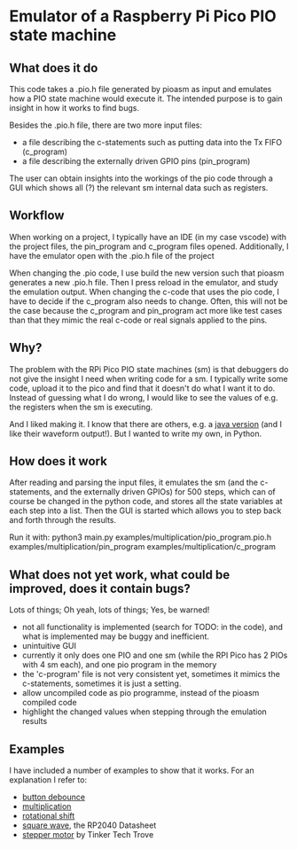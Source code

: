 # Emulator of a Raspberry Pi Pico PIO state machine

## What does it do
This code takes a .pio.h file generated by pioasm as input and emulates how a PIO state machine would execute it. The intended purpose is to gain insight in how it works to find bugs. 

Besides the .pio.h file, there are two more input files:
* a file describing the c-statements such as putting data into the Tx FIFO (c_program)
* a file describing the externally driven GPIO pins (pin_program)

The user can obtain insights into the workings of the pio code through a GUI which shows all (?) the relevant sm internal data such as registers.

## Workflow
When working on a project, I typically have an IDE (in my case vscode) with the project files, the pin_program and c_program files opened. Additionally, I have the emulator open with the .pio.h file of the project 

When changing the .pio code, I use build the new version such that pioasm generates a new .pio.h file. Then I press reload in the emulator, and study the emulation output.
When changing the c-code that uses the pio code, I have to decide if the c_program also needs to change. Often, this will not be the case because the c_program and pin_program act more like test cases than that they mimic the real c-code or real signals applied to the pins.

## Why?
The problem with the RPi Pico PIO state machines (sm) is that debuggers do not give the insight I need when writing code for a sm. I typically write some code, upload it to the pico and find that it doesn't do what I want it to do. Instead of guessing what I do wrong, I would like to see the values of e.g. the registers when the sm is executing.

And I liked making it. I know that there are others, e.g. a [java version](https://github.com/soundpaint/rp2040pio) (and I like their waveform output!). But I wanted to write my own, in Python.

## How does it work
After reading and parsing the input files, it emulates the sm (and the c-statements, and the externally driven GPIOs) for 500 steps, which can of course be changed in the python code, and stores all the state variables at each step into a list. Then the GUI is started which allows you to step back and forth through the results.

Run it with:
python3 main.py examples/multiplication/pio_program.pio.h examples/multiplication/pin_program examples/multiplication/c_program

## What does not yet work, what could be improved, does it contain bugs?
Lots of things; Oh yeah, lots of things; Yes, be warned!

* not all functionality is implemented (search for TODO: in the code), and what is implemented may be buggy and inefficient.
* unintuitive GUI 
* currently it only does one PIO and one sm (while the RPI Pico has 2 PIOs with 4 sm each), and one pio program in the memory
* the 'c-program' file is not very consistent yet, sometimes it mimics the c-statements, sometimes it is just a setting.
* allow uncompiled code as pio programme, instead of the pioasm compiled code
* highlight the changed values when stepping through the emulation results


## Examples
I have included a number of examples to show that it works. For an explanation I refer to:
* [button debounce](https://github.com/GitJer/Some_RPI-Pico_stuff/tree/main/Button-debouncer)
* [multiplication](https://github.com/GitJer/Some_RPI-Pico_stuff/tree/main/multiplication)
* [rotational shift](https://github.com/GitJer/Some_RPI-Pico_stuff/tree/main/Rotational_shift_ISR)
* [square wave](https://datasheets.raspberrypi.org/rp2040/rp2040-datasheet.pdf), the RP2040 Datasheet
* [stepper motor](https://www.youtube.com/watch?v=UJ4JjeCLuaI) by Tinker Tech Trove